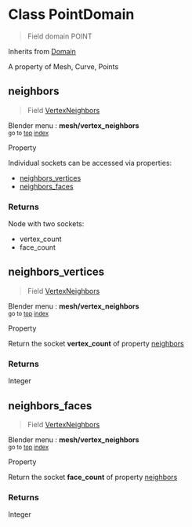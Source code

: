 
# Class PointDomain

> Field domain POINT
  
Inherits from [Domain](/docs/core/domain.MD)

A property of Mesh, Curve, Points


## neighbors

> Field [VertexNeighbors](/docs/nodes/VertexNeighbors.md)
  
Blender menu : **mesh/vertex_neighbors**<br>
<sub>go to [top](#class-pointdomain) [index](/docs/index.md)</sub>

  Property
  
  Individual sockets can be accessed via properties:
  
  - [neighbors_vertices](#neighbors_vertices)
  - [neighbors_faces](#neighbors_faces)

### Returns

Node with two sockets:
- vertex_count
- face_count
  
  

## neighbors_vertices

> Field [VertexNeighbors](/docs/nodes/VertexNeighbors.md)
  
Blender menu : **mesh/vertex_neighbors**<br>
<sub>go to [top](#class-pointdomain) [index](/docs/index.md)</sub>

  Property
  
  Return the socket **vertex_count** of property [neighbors](#neighbors)

### Returns

Integer



## neighbors_faces

> Field [VertexNeighbors](/docs/nodes/VertexNeighbors.md)
  
Blender menu : **mesh/vertex_neighbors**<br>
<sub>go to [top](#class-pointdomain) [index](/docs/index.md)</sub>

  Property
  
  Return the socket **face_count** of property [neighbors](#neighbors)

### Returns

Integer

